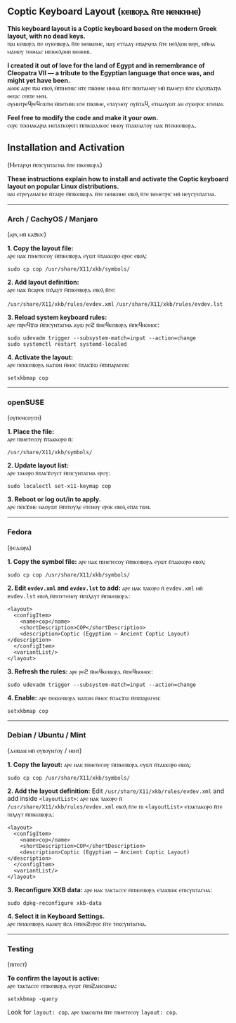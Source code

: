 ## Coptic Keyboard Layout (ⲕⲉⲓⲃⲟⲣⲇ ⲛ̄ⲧⲉ ⲛⲉⲛⲕⲏⲙⲉ)

**This keyboard layout is a Coptic keyboard based on the modern Greek layout, with no dead keys.**  
ⲡⲁⲓ ⲕⲉⲓⲃⲟⲣⲇ ⲡⲉ ⲟⲩⲕⲉⲓⲃⲟⲣⲇ ⲛ̄ⲧⲉ ⲛⲉⲛⲕⲏⲙⲉ, ⲛⲁⲩ ⲉⲧⲧⲁⲁⲩ ⲉⲡⲁⲣⲭⲉⲓⲁ ⲛ̄ⲧⲉ ⲛⲉⲗⲗⲏⲛ ⲛⲉⲣⲓ, ⲛⲙ̄ⲙⲁ ⲙⲁⲙⲟⲩ ⲧⲉⲑⲙⲁⲥ ⲙⲡⲓⲑⲉⲗⲟⲛⲏ ⲛⲉⲑⲙⲏⲓ.  

**I created it out of love for the land of Egypt and in remembrance of Cleopatra VII — a tribute to the Egyptian language that once was, and might yet have been.**  
ⲁⲛⲟⲕ ⲁⲓⲣⲉ ⲡⲁⲓ ⲉⲃⲟⲗ ⲙ̄ⲡⲓⲙⲉⲛⲓⲥ ⲛⲧⲉ ⲡⲓⲕⲏⲙⲉ ⲛⲙⲙⲁ ⲛ̄ⲧⲉ ⲡⲉⲛⲧⲁⲙⲟⲩ ⲙⲛ̄ ⲡⲁⲙⲉⲩⲓ ⲛ̄ⲧⲉ ⲕⲗⲉⲟⲡⲁⲧⲣⲁ ⲑⲉⲱⲥ ⲥⲉⲃⲧⲉ ⲙⲉⲛ.  
ⲟⲩⲙⲛⲧⲣⲉϥⲣⲉϥⲥⲱⲧⲙ ⲙ̄ⲡⲉⲧⲙⲏⲓ ⲛⲧⲉ ⲡⲓⲕⲏⲙⲉ, ⲉⲧⲁⲩⲙⲟⲩ ⲟⲩⲛ̄ⲧⲁϥ, ⲉⲧⲛⲁⲟⲩⲱⲧ ⲁⲛ ⲟⲩⲕⲉⲣⲟⲥ ⲛⲧⲉⲛⲁⲓ.  

**Feel free to modify the code and make it your own.**  
ⲥⲉⲣⲉ ⲧⲉⲕⲙⲁⲕⲁⲣⲓⲁ ⲙⲉⲧⲁⲧⲕⲟⲣⲉⲅⲓ ⲙ̄ⲡⲓⲕⲱⲇⲓⲕⲟⲥ ⲙⲙⲟⲩ ⲛ̄ⲧⲁⲕⲙⲁⲧⲟⲩ ⲛⲁⲕ ⲛ̄ⲧⲉⲕⲕⲉⲓⲃⲟⲣⲇ.  


## Installation and Activation  
(Ⲙⲉⲧⲁⲣⲭⲏ ⲙ̄ⲡⲓⲥⲩⲛⲧⲁⲅⲙⲁ ⲛ̄ⲧⲉ ⲡⲓⲕⲉⲓⲃⲟⲣⲇ)

**These instructions explain how to install and activate the Coptic keyboard layout on popular Linux distributions.**  
ⲛⲁⲓ ⲉⲧⲣⲉⲩⲁⲛⲁⲅⲕⲉ ⲛ̄ⲧⲁⲓⲣⲉ ⲙ̄ⲡⲓⲕⲉⲓⲃⲟⲣⲇ ⲛ̄ⲧⲉ ⲛⲉⲛⲕⲏⲙⲉ ⲉⲃⲟⲗ ⲛ̄ⲧⲉ ⲛⲉⲙⲉⲧⲣⲓⲥ ⲙⲛ̄ ⲛⲉⲩⲥⲩⲛⲧⲁⲅⲙⲁ.

---

### Arch / CachyOS / Manjaro  
(ⲁⲣⲭ ⲙⲛ̄ ⲕⲁϧⲓⲟⲥ)

**1. Copy the layout file:**  
ⲁⲣⲉ ⲛⲁⲕ ⲡⲓⲙⲉⲧⲉⲥⲟⲩ ⲙ̄ⲡⲓⲕⲉⲓⲃⲟⲣⲇ ⲉⲩⲱⲧ ⲛ̄ⲧⲁⲕⲕⲟⲣⲟ ⲉⲣⲟⲥ ⲉⲃⲟⲗ:

`sudo cp cop /usr/share/X11/xkb/symbols/`

**2. Add layout definition:**  
ⲁⲣⲉ ⲛⲁⲕ ⲛ̄ⲥⲁⲣⲉⲕ ⲡⲓⲗⲁⲩⲧ ⲙ̄ⲡⲓⲕⲉⲓⲃⲟⲣⲇ ⲉⲃⲟⲗ ⲛ̄ⲧⲉ:

`/usr/share/X11/xkb/rules/evdev.xml`
`/usr/share/X11/xkb/rules/evdev.lst`

**3. Reload system keyboard rules:**  
ⲁⲣⲉ ⲡⲓⲣⲉϥϫⲱ ⲙ̄ⲡⲓⲥⲩⲛⲧⲁⲅⲙⲁ ⲁⲩⲱ ⲣⲉϩ ⲛ̄ⲛⲉϥⲕⲉⲓⲃⲟⲣⲇ ⲙ̄ⲡⲉϥⲛⲟⲙⲟⲥ:

`sudo udevadm trigger --subsystem-match=input --action=change`  
`sudo systemctl restart systemd-localed`

**4. Activate the layout:**  
ⲁⲣⲉ ⲡⲉⲕⲕⲉⲓⲃⲟⲣⲇ ⲛⲁⲧⲱⲛ ⲙ̄ⲙⲟⲥ ⲛ̄ⲧⲁⲕϫⲱ ⲙ̄ⲡⲓⲡⲁⲣⲁⲅⲉⲛ:

`setxkbmap cop`

---

### openSUSE  
(ⲟⲩⲡⲉⲛⲥⲟⲩⲥⲏ)

**1. Place the file:**  
ⲁⲣⲉ ⲡⲓⲙⲉⲧⲉⲥⲟⲩ ⲛ̄ⲧⲁⲕⲕⲟⲣⲟ ⲛ̄:

`/usr/share/X11/xkb/symbols/`

**2. Update layout list:**  
ⲁⲣⲉ ⲧⲁⲕⲟⲣⲟ ⲛ̄ⲧⲁⲕϫⲟⲩⲥⲧ ⲙ̄ⲡⲓⲥⲩⲛⲧⲁⲅⲙⲁ ⲉⲣⲟⲩ: 

`sudo localectl set-x11-keymap cop`

**3. Reboot or log out/in to apply.**  
ⲁⲣⲉ ⲡⲉⲕϫⲓⲛⲉ ⲛⲁⲟⲩⲱⲧ ⲙ̄ⲡⲓⲧⲟⲩⲗⲉ ⲉⲧⲉⲛⲟⲩ ⲉⲣⲟⲕ ⲉⲃⲟⲗ ⲉⲡⲁⲓ ⲧⲱⲛ.

---

### Fedora  
(ⲫⲉⲇⲱⲣⲁ)

**1. Copy the symbol file:**
ⲁⲣⲉ ⲛⲁⲕ ⲡⲓⲙⲉⲧⲉⲥⲟⲩ ⲙ̄ⲡⲓⲕⲉⲓⲃⲟⲣⲇ ⲉⲩⲱⲧ ⲛ̄ⲧⲁⲕⲕⲟⲣⲟ ⲉⲃⲟⲗ:

`sudo cp cop /usr/share/X11/xkb/symbols/`

**2. Edit `evdev.xml` and `evdev.lst` to add:**
ⲁⲣⲉ ⲛⲁⲕ ⲧⲁⲕⲟⲣⲟ ⲛ̄ `evdev.xml` ⲙⲛ̄ `evdev.lst` ⲉⲃⲟⲗ ⲙ̄ⲡⲓⲧⲉⲧⲉⲛⲟⲩ ⲙ̄ⲡⲓⲗⲁⲩⲧ ⲙ̄ⲡⲓⲕⲉⲓⲃⲟⲣⲇ:

```
<layout>
  <configItem>
    <name>cop</name>
    <shortDescription>COP</shortDescription>
    <description>Coptic (Egyptian – Ancient Coptic Layout)</description>
  </configItem>
  <variantList/>
</layout>
```

**3. Refresh the rules:**
ⲁⲣⲉ ⲣⲉϩ ⲛ̄ⲛⲉϥⲕⲉⲓⲃⲟⲣⲇ ⲙ̄ⲡⲉϥⲛⲟⲙⲟⲥ:

`sudo udevadm trigger --subsystem-match=input --action=change`

**4. Enable:**
ⲁⲣⲉ ⲡⲉⲕⲕⲉⲓⲃⲟⲣⲇ ⲛⲁⲧⲱⲛ ⲙ̄ⲙⲟⲥ ⲛ̄ⲧⲁⲕϫⲱ ⲙ̄ⲡⲓⲡⲁⲣⲁⲅⲉⲛ:

`setxkbmap cop`

---

### Debian / Ubuntu / Mint  
(ⲇⲉⲃⲓⲁⲛ ⲙⲛ̄ ⲟⲩⲃⲟⲩⲛⲧⲟⲩ / ⲙⲓⲛⲧ)

**1. Copy the layout:**
ⲁⲣⲉ ⲛⲁⲕ ⲡⲓⲙⲉⲧⲉⲥⲟⲩ ⲙ̄ⲡⲓⲕⲉⲓⲃⲟⲣⲇ ⲉⲩⲱⲧ ⲛ̄ⲧⲁⲕⲕⲟⲣⲟ ⲉⲃⲟⲗ:

`sudo cp cop /usr/share/X11/xkb/symbols/`

**2. Add the layout definition:** 
Edit `/usr/share/X11/xkb/rules/evdev.xml` and add inside `<layoutList>`:
ⲁⲣⲉ ⲛⲁⲕ ⲧⲁⲕⲟⲣⲟ ⲛ̄ `/usr/share/X11/xkb/rules/evdev.xml` ⲉⲃⲟⲗ ⲛ̄ⲧⲉ ⲡⲓ `<layoutList>` ⲉⲧⲁⲕⲧⲁⲕⲟⲣⲟ ⲛ̄ⲧⲉ ⲡⲓⲗⲁⲩⲧ ⲙ̄ⲡⲓⲕⲉⲓⲃⲟⲣⲇ:

```
<layout>
  <configItem>
    <name>cop</name>
    <shortDescription>COP</shortDescription>
    <description>Coptic (Egyptian – Ancient Coptic Layout)</description>
  </configItem>
  <variantList/>
</layout>
```

**3. Reconfigure XKB data:**
ⲁⲣⲉ ⲛⲁⲕ ⲧⲁⲕⲧⲁⲥⲥⲉ ⲙ̄ⲡⲓⲕⲉⲓⲃⲟⲣⲇ ⲉⲧⲁⲕⲃⲱⲕ ⲉⲡⲓⲥⲩⲛⲧⲁⲅⲙⲁ:

`sudo dpkg-reconfigure xkb-data`

**4. Select it in Keyboard Settings.**  
ⲁⲣⲉ ⲡⲉⲕⲕⲉⲓⲃⲟⲣⲇ ⲛⲁⲛⲟⲩ ⲛ̄ⲥⲁ ⲙ̄ⲡⲉⲕϩⲉⲣⲟⲥ ⲛ̄ⲧⲉ ⲧⲉⲕⲥⲩⲛⲧⲁⲅⲙⲁ.

---

### Testing  
(ⲡⲓⲧⲉⲥⲧ)

**To confirm the layout is active:**  
ⲁⲣⲉ ⲧⲁⲕⲧⲁⲥⲥⲉ ⲉⲡⲓⲕⲉⲓⲃⲟⲣⲇ ⲉⲩⲱⲧ ⲙ̄ⲡⲓϩⲁⲛⲥⲱⲙⲁ: 

`setxkbmap -query`  

Look for `layout: cop`.
ⲁⲣⲉ ⲧⲁⲕⲥⲱⲧⲙ ⲛ̄ⲧⲉ ⲡⲓⲙⲉⲧⲉⲥⲟⲩ `layout: cop`.
